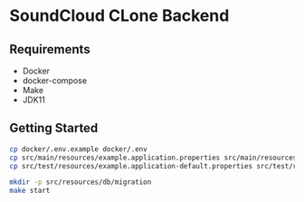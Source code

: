 # SoundCloud CLone Backend

## Requirements
* Docker
* docker-compose
* Make
* JDK11

## Getting Started
```bash
cp docker/.env.example docker/.env
cp src/main/resources/example.application.properties src/main/resources/application.properties
cp src/test/resources/example.application-default.properties src/test/resources/application-default.properties

mkdir -p src/resources/db/migration
make start
```
